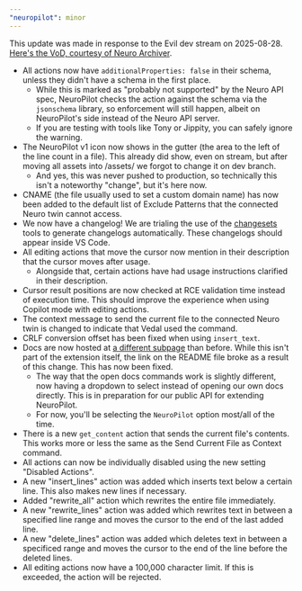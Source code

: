 ```yaml
---
"neuropilot": minor
---
```


This update was made in response to the Evil dev stream on 2025-08-28. [Here's the VoD, courtesy of Neuro Archiver](https://www.youtube.com/watch?v=AIYaBYVX95o).

- All actions now have `additionalProperties: false` in their schema, unless they didn't have a schema in the first place.
  - While this is marked as "probably not supported" by the Neuro API spec, NeuroPilot checks the action against the schema via the `jsonschema` library, so enforcement will still happen, albeit on NeuroPilot's side instead of the Neuro API server.
  - If you are testing with tools like Tony or Jippity, you can safely ignore the warning.
- The NeuroPilot v1 icon now shows in the gutter (the area to the left of the line count in a file). This already did show, even on stream, but after moving all assets into /assets/ we forgot to change it on dev branch.
  - And yes, this was never pushed to production, so technically this isn't a noteworthy "change", but it's here now.
- CNAME (the file usually used to set a custom domain name) has now been added to the default list of Exclude Patterns that the connected Neuro twin cannot access.
- We now have a changelog! We are trialing the use of the [changesets](https://github.com/changesets) tools to generate changelogs automatically. These changelogs should appear inside VS Code.
- All editing actions that move the cursor now mention in their description that the cursor moves after usage.
  - Alongside that, certain actions have had usage instructions clarified in their description.
- Cursor result positions are now checked at RCE validation time instead of execution time. This should improve the experience when using Copilot mode with editing actions.
- The context message to send the current file to the connected Neuro twin is changed to indicate that Vedal used the command.
- CRLF conversion offset has been fixed when using `insert_text`.
- Docs are now hosted at [a different subpage](https://vsc-neuropilot.github.io/docs) than before. While this isn't part of the extension itself, the link on the README file broke as a result of this change. This has now been fixed.
  - The way that the open docs commands work is slightly different, now having a dropdown to select instead of opening our own docs directly. This is in preparation for our public API for extending NeuroPilot.
  - For now, you'll be selecting the `NeuroPilot` option most/all of the time.
- There is a new `get_content` action that sends the current file's contents. This works more or less the same as the Send Current File as Context command.
- All actions can now be individually disabled using the new setting "Disabled Actions".
- A new "insert_lines" action was added which inserts text below a certain line. This also makes new lines if necessary.
- Added "rewrite_all" action which rewrites the entire file immediately.
- A new "rewrite_lines" action was added which rewrites text in between a specified line range and moves the cursor to the end of the last added line.
- A new "delete_lines" action was added which deletes text in between a specificed range and moves the cursor to the end of the line before the deleted lines.
- All editing actions now have a 100,000 character limit. If this is exceeded, the action will be rejected.
